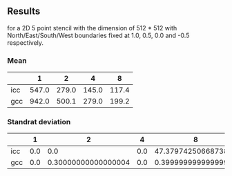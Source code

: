 ## Results
for a 2D 5 point stencil with the dimension of 512 * 512 with North/East/South/West boundaries fixed at 1.0, 0.5, 0.0 and -0.5 respectively.

### Mean

|     | 1     | 2     | 4     | 8     | 
|-----|-------|-------|-------|-------| 
| icc | 547.0 | 279.0 | 145.0 | 117.4 | 
| gcc | 942.0 | 500.1 | 279.0 | 199.2 | 

### Standrat deviation

|     | 1   | 2                   | 4   | 8                   | 
|-----|-----|---------------------|-----|---------------------| 
| icc | 0.0 | 0.0                 | 0.0 | 47.379742506687386  | 
| gcc | 0.0 | 0.30000000000000004 | 0.0 | 0.39999999999999997 | 

